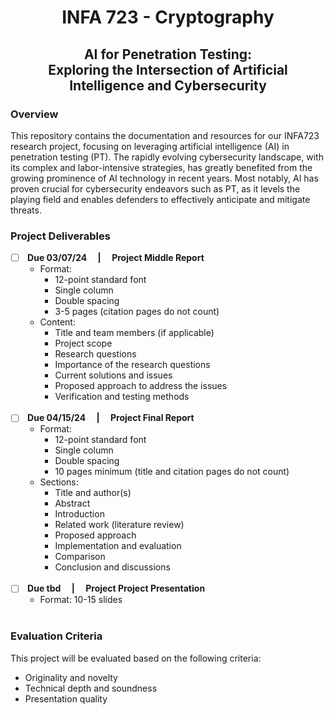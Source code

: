 <h1 align="center"> INFA 723 - Cryptography </h1>
<h2 align="center"> AI for Penetration Testing: <br> Exploring the Intersection of Artificial Intelligence and Cybersecurity <br></h2>

### Overview
This repository contains the documentation and resources for our INFA723 research project, focusing on leveraging artificial intelligence (AI) in penetration testing (PT). The rapidly evolving cybersecurity landscape, with its complex and labor-intensive strategies, has greatly benefited from the growing prominence of AI technology in recent years. Most notably, AI has proven crucial for cybersecurity endeavors such as PT, as it levels the playing field and enables defenders to effectively anticipate and mitigate threats.

### Project Deliverables
- [ ] <b> Due 03/07/24 &emsp;|&emsp; Project Middle Report</b>
  - Format: 
    - 12-point standard font
    - Single column
    - Double spacing
    - 3-5 pages (citation pages do not count)
  - Content:
    - Title and team members (if applicable)
    - Project scope
    - Research questions
    - Importance of the research questions
    - Current solutions and issues
    - Proposed approach to address the issues
    - Verification and testing methods
<br><br>
- [ ] <b> Due 04/15/24 &emsp;|&emsp; Project Final Report</b>
  - Format:
    - 12-point standard font
    - Single column
    - Double spacing
    - 10 pages minimum (title and citation pages do not count)
  - Sections:
    - Title and author(s)
    - Abstract
    - Introduction
    - Related work (literature review)
    - Proposed approach
    - Implementation and evaluation
    - Comparison
    - Conclusion and discussions
<br><br>
- [ ] <b> Due tbd &emsp;|&emsp; Project Project Presentation</b>
  - Format: 10-15 slides
<br><br>
### Evaluation Criteria
This project will be evaluated based on the following criteria:
- Originality and novelty
- Technical depth and soundness
- Presentation quality
